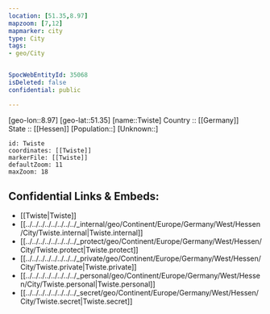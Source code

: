 ```yaml
---
location: [51.35,8.97] 
mapzoom: [7,12] 
mapmarker: city 
type: City
tags:
- geo/City


SpocWebEntityId: 35068
isDeleted: false
confidential: public

---
```

[geo-lon::8.97] 
[geo-lat::51.35] 
[name::Twiste] 
Country :: [[Germany]]  
State :: [[Hessen]] 
[Population::] 
[Unknown::] 


```leaflet
id: Twiste
coordinates: [[Twiste]] 
markerFile: [[Twiste]] 
defaultZoom: 11 
maxZoom: 18
```


## Confidential Links & Embeds: 
- [[Twiste|Twiste]]  
- [[../../../../../../../../_internal/geo/Continent/Europe/Germany/West/Hessen/City/Twiste.internal|Twiste.internal]] 
- [[../../../../../../../../_protect/geo/Continent/Europe/Germany/West/Hessen/City/Twiste.protect|Twiste.protect]] 
- [[../../../../../../../../_private/geo/Continent/Europe/Germany/West/Hessen/City/Twiste.private|Twiste.private]] 
- [[../../../../../../../../_personal/geo/Continent/Europe/Germany/West/Hessen/City/Twiste.personal|Twiste.personal]] 
- [[../../../../../../../../_secret/geo/Continent/Europe/Germany/West/Hessen/City/Twiste.secret|Twiste.secret]] 

